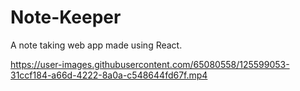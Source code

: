 # Note-Keeper
A note taking web app made using React. 


https://user-images.githubusercontent.com/65080558/125599053-31ccf184-a66d-4222-8a0a-c548644fd67f.mp4
